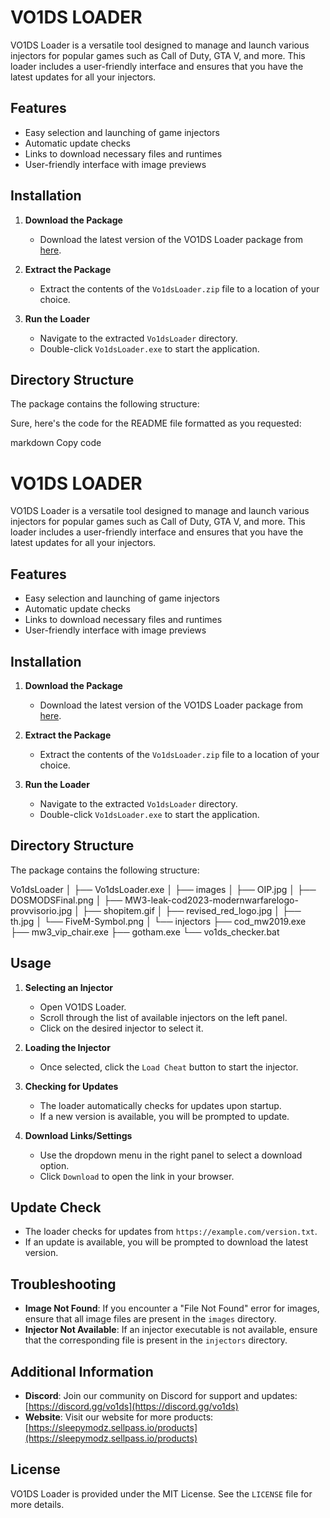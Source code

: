 # VO1DS LOADER

VO1DS Loader is a versatile tool designed to manage and launch various injectors for popular games such as Call of Duty, GTA V, and more. This loader includes a user-friendly interface and ensures that you have the latest updates for all your injectors.

## Features

- Easy selection and launching of game injectors
- Automatic update checks
- Links to download necessary files and runtimes
- User-friendly interface with image previews

## Installation

1. **Download the Package**
   - Download the latest version of the VO1DS Loader package from [here](https://mega.nz/folder/0ytHDCKa#3vPimC3m3MYNWglnUOelQw).
   
2. **Extract the Package**
   - Extract the contents of the `Vo1dsLoader.zip` file to a location of your choice.

3. **Run the Loader**
   - Navigate to the extracted `Vo1dsLoader` directory.
   - Double-click `Vo1dsLoader.exe` to start the application.

## Directory Structure

The package contains the following structure:


Sure, here's the code for the README file formatted as you requested:

markdown
Copy code
# VO1DS LOADER

VO1DS Loader is a versatile tool designed to manage and launch various injectors for popular games such as Call of Duty, GTA V, and more. This loader includes a user-friendly interface and ensures that you have the latest updates for all your injectors.

## Features

- Easy selection and launching of game injectors
- Automatic update checks
- Links to download necessary files and runtimes
- User-friendly interface with image previews

## Installation

1. **Download the Package**
   - Download the latest version of the VO1DS Loader package from [here](https://mega.nz/folder/0ytHDCKa#3vPimC3m3MYNWglnUOelQw).
   
2. **Extract the Package**
   - Extract the contents of the `Vo1dsLoader.zip` file to a location of your choice.

3. **Run the Loader**
   - Navigate to the extracted `Vo1dsLoader` directory.
   - Double-click `Vo1dsLoader.exe` to start the application.

## Directory Structure

The package contains the following structure:

Vo1dsLoader
│
├── Vo1dsLoader.exe
│
├── images
│ ├── OIP.jpg
│ ├── DOSMODSFinal.png
│ ├── MW3-leak-cod2023-modernwarfarelogo-provvisorio.jpg
│ ├── shopitem.gif
│ ├── revised_red_logo.jpg
│ ├── th.jpg
│ └── FiveM-Symbol.png
│
└── injectors
├── cod_mw2019.exe
├── mw3_vip_chair.exe
├── gotham.exe
└── vo1ds_checker.bat



## Usage

1. **Selecting an Injector**
   - Open VO1DS Loader.
   - Scroll through the list of available injectors on the left panel.
   - Click on the desired injector to select it.

2. **Loading the Injector**
   - Once selected, click the `Load Cheat` button to start the injector.

3. **Checking for Updates**
   - The loader automatically checks for updates upon startup.
   - If a new version is available, you will be prompted to update.

4. **Download Links/Settings**
   - Use the dropdown menu in the right panel to select a download option.
   - Click `Download` to open the link in your browser.

## Update Check

- The loader checks for updates from `https://example.com/version.txt`.
- If an update is available, you will be prompted to download the latest version.

## Troubleshooting

- **Image Not Found**: If you encounter a "File Not Found" error for images, ensure that all image files are present in the `images` directory.
- **Injector Not Available**: If an injector executable is not available, ensure that the corresponding file is present in the `injectors` directory.

## Additional Information

- **Discord**: Join our community on Discord for support and updates: [https://discord.gg/vo1ds](https://discord.gg/vo1ds)
- **Website**: Visit our website for more products: [https://sleepymodz.sellpass.io/products](https://sleepymodz.sellpass.io/products)

## License

VO1DS Loader is provided under the MIT License. See the `LICENSE` file for more details.
